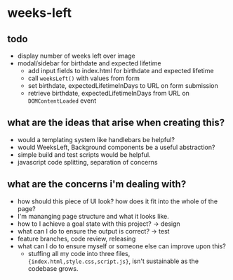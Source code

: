# weeks-left

## todo

* display number of weeks left over image
* modal/sidebar for birthdate and expected lifetime
  - add input fields to index.html for birthdate and expected lifetime
  - call `weeksLeft()` with values from form
  - set birthdate, expectedLifetimeInDays to URL on form submission
  - retrieve birthdate, expectedLifetimeInDays from URL on `DOMContentLoaded` event


## what are the ideas that arise when creating this?

* would a templating system like handlebars be helpful?
* would WeeksLeft, Background components be a useful abstraction?
* simple build and test scripts would be helpful.
* javascript code splitting, separation of concerns


## what are the concerns i'm dealing with?

* how should this piece of UI look? how does it fit into the whole of the page?
* I'm mananging page structure and what it looks like.
* how to I achieve a goal state with this project? -> design
* what can I do to ensure the output is correct? -> test
* feature branches, code review, releasing
* what can I do to ensure myself or someone else can improve upon this?
  - stuffing all my code into three files, `{index.html,style.css,script.js}`, isn't sustainable as the codebase grows.
